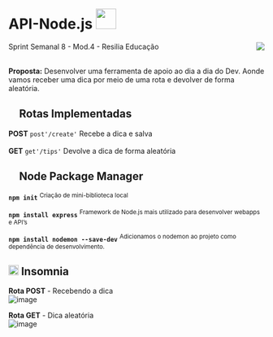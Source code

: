# API-Node.js  <img src="https://cdn.iconscout.com/icon/free/png-256/node-js-1174925.png"  width="40px;"> 

<img src="https://static.wixstatic.com/media/3a693a_f6d47aba6b5c4de08c30657046c22e80~mv2.png/v1/fill/w_460,h_368,al_c,lg_1,q_85,enc_auto/Group%2014%20(1).png" align="right" >
Sprint Semanal 8 - Mod.4 - Resilia Educação<br><br>

**Proposta:** Desenvolver uma ferramenta de apoio ao dia a dia do Dev. Aonde vamos receber uma dica por meio de uma rota e devolver de forma aleatória.


##  <img src="https://miro.medium.com/max/400/1*tfZa4vsI6UusJYt_fzvGnQ.png" width="16px;"> Rotas Implementadas

**POST**
`post'/create'` Recebe a dica e salva
<br><br>
**GET**
`get'/tips'` Devolve a dica de forma aleatória
<br>

##  <img src="https://miro.medium.com/max/400/1*tfZa4vsI6UusJYt_fzvGnQ.png" width="16px;"> Node Package Manager

 **`npm init`**   <sup>Criação de mini-biblioteca local </sup> <br>
 
  **`npm install express`**   <sup>Framework de Node.js mais utilizado para desenvolver webapps e API’s </sup> <br>
  
  **`npm install nodemon --save-dev`**   <sup>Adicionamos o nodemon ao projeto como dependência de desenvolvimento.</sup> <br>

## <img src="https://storage.googleapis.com/indie-hackers.appspot.com/product-avatars/insomnia/ibTLPyjwVebnZjMGKvz6ztarnuV2"  width="20px;"> Insomnia 


**Rota POST** - Recebendo a dica <br>
![image](https://user-images.githubusercontent.com/98292860/180253169-d3ca9caf-0e1f-4b4b-b631-8b163f5dcd9f.png)<br>

**Rota GET** - Dica aleatória<br>
![image](https://user-images.githubusercontent.com/98292860/180258038-f18f4ebd-63ec-43f5-a85f-30abbdc9bcee.png)
